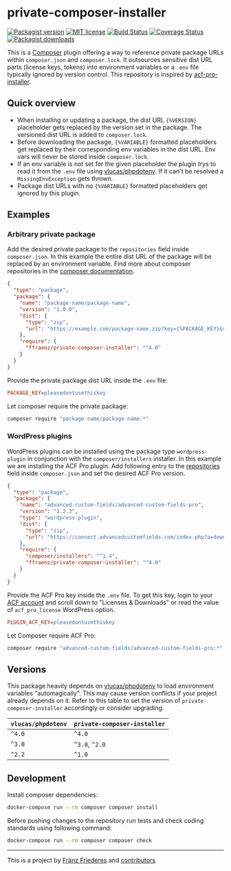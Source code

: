 # private-composer-installer

[![Packagist version](https://img.shields.io/packagist/v/ffraenz/private-composer-installer.svg?maxAge=3600)](https://packagist.org/packages/ffraenz/private-composer-installer)
[![MIT license](https://img.shields.io/badge/license-MIT-blue.svg)](LICENSE.md)
[![Build Status](https://travis-ci.org/ffraenz/private-composer-installer.svg?branch=master)](https://travis-ci.org/ffraenz/private-composer-installer)
[![Coverage Status](https://coveralls.io/repos/github/ffraenz/private-composer-installer/badge.svg?branch=master)](https://coveralls.io/github/ffraenz/private-composer-installer?branch=master)
[![Packagist downloads](https://img.shields.io/packagist/dt/ffraenz/private-composer-installer.svg?maxAge=3600)](https://packagist.org/packages/ffraenz/private-composer-installer)

This is a [Composer](https://getcomposer.org/) plugin offering a way to reference private package URLs within `composer.json` and `composer.lock`. It outsources sensitive dist URL parts (license keys, tokens) into environment variables or a `.env` file typically ignored by version control. This repository is inspired by [acf-pro-installer](https://github.com/PhilippBaschke/acf-pro-installer).

## Quick overview

- When installing or updating a package, the dist URL `{%VERSION}` placeholder gets replaced by the version set in the package. The versioned dist URL is added to `composer.lock`.
- Before downloading the package, `{%VARIABLE}` formatted placeholders get replaced by their corresponding env variables in the dist URL. Env vars will never be stored inside `composer.lock`.
- If an env variable is not set for the given placeholder the plugin trys to read it from the `.env` file using [vlucas/phpdotenv](https://github.com/vlucas/phpdotenv). If it can't be resolved a `MissingEnvException` gets thrown.
- Package dist URLs with no `{%VARIABLE}` formatted placeholders get ignored by this plugin.

## Examples

### Arbitrary private package

Add the desired private package to the `repositories` field inside `composer.json`. In this example the entire dist URL of the package will be replaced by an environment variable. Find more about composer repositories in the [composer documentation](https://getcomposer.org/doc/05-repositories.md#repositories).

```json
{
  "type": "package",
  "package": {
    "name": "package-name/package-name",
    "version": "1.0.0",
    "dist": {
      "type": "zip",
      "url": "https://example.com/package-name.zip?key={%PACKAGE_KEY}&version={%VERSION}"
    },
    "require": {
      "ffraenz/private-composer-installer": "^4.0"
    }
  }
}
```

Provide the private package dist URL inside the `.env` file:

```ini
PACKAGE_KEY=pleasedontusethiskey
```

Let composer require the private package:

```bash
composer require "package-name/package-name:*"
```

### WordPress plugins

WordPress plugins can be installed using the package type `wordpress-plugin` in conjunction with the `composer/installers` installer. In this example we are installing the ACF Pro plugin. Add following entry to the [repositories](https://getcomposer.org/doc/05-repositories.md#repositories) field inside `composer.json` and set the desired ACF Pro version.

```json
{
  "type": "package",
  "package": {
    "name": "advanced-custom-fields/advanced-custom-fields-pro",
    "version": "1.2.3",
    "type": "wordpress-plugin",
    "dist": {
      "type": "zip",
      "url": "https://connect.advancedcustomfields.com/index.php?a=download&p=pro&k={%PLUGIN_ACF_KEY}&t={%VERSION}"
    },
    "require": {
      "composer/installers": "^1.4",
      "ffraenz/private-composer-installer": "^4.0"
    }
  }
}
```

Provide the ACF Pro key inside the `.env` file. To get this key, login to your [ACF account](https://www.advancedcustomfields.com/my-account/) and scroll down to "Licenses & Downloads" or read the value of `acf_pro_license` WordPress option.

```ini
PLUGIN_ACF_KEY=pleasedontusethiskey
```

Let Composer require ACF Pro:

```bash
composer require "advanced-custom-fields/advanced-custom-fields-pro:*"
```

## Versions

This package heavily depends on [vlucas/phpdotenv](https://github.com/vlucas/phpdotenv) to load environment variables "automagically". This may cause version conflicts if your project already depends on it. Refer to this table to set the version of `private-composer-installer` accordingly or consider upgrading.

| `vlucas/phpdotenv` | `private-composer-installer` |
| ------------------ | ---------------------------- |
| `^4.0`             | `^4.0`                       |
| `^3.0`             | `^3.0`, `^2.0`               |
| `^2.2`             | `^1.0`                       |

## Development

Install composer dependencies:

```bash
docker-compose run --rm composer composer install
```

Before pushing changes to the repository run tests and check coding standards using following command:

```bash
docker-compose run --rm composer composer check
```

---

This is a project by [Fränz Friederes](https://fraenz.frieder.es/) and [contributors](https://github.com/ffraenz/private-composer-installer/graphs/contributors)
